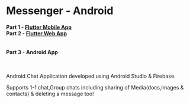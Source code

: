 # Messenger - Android

<B>Part 1 - [Flutter Mobile App]()    <BR>
   Part 2 - [Flutter Web App]()     <BR><BR><BR>
   Part 3 - Android App          <BR><BR><BR>
</B>

Android Chat Application developed using Android Studio & Firebase.

Supports 1-1 chat,Group chats including sharing of Media(docs,images & contacts) & deleting a message too!
